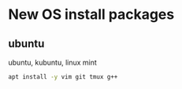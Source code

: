 # New OS install packages
## ubuntu
ubuntu, kubuntu, linux mint
```bash
apt install -y vim git tmux g++
```


